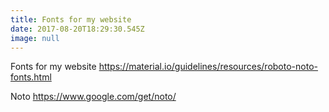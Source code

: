 ```yaml
---
title: Fonts for my website
date: 2017-08-20T18:29:30.545Z
image: null
---
```

Fonts for my website
https://material.io/guidelines/resources/roboto-noto-fonts.html

Noto
https://www.google.com/get/noto/
